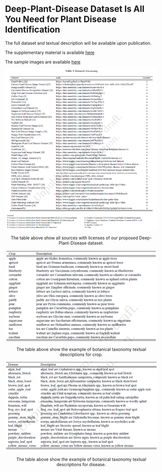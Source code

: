 # Deep-Plant-Disease Dataset Is All You Need for Plant Disease Identification

The full dataset and textual description will be available upon publication.

The supplementary material is available [here](supplementary_materials.pdf) 

The sample images are available [here](/sample_images/) 


![Dataset_sources](figure/license.png)

<p align="center">The table above show all sources with licenses of our proposed Deep-Plant-Disease dataset.</p>


![Crop_description](figure/crop_description.png)
<p align="center">The table above show the example of botanical taxonomy textual descriptions for crop.</p>

![Crop_description](figure/disease_description.png)
<p align="center">The table above show the example of botanical taxonomy textual descriptions for disease.</p>
